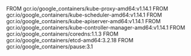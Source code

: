 FROM gcr.io/google_containers/kube-proxy-amd64:v1.14.1
FROM gcr.io/google_containers/kube-scheduler-amd64:v1.14.1
FROM gcr.io/google_containers/kube-apiserver-amd64:v1.14.1
FROM gcr.io/google_containers/kube-controller-manager-amd64:v1.14.1
FROM gcr.io/google_containers/coredns:1.1.3
FROM gcr.io/google_containers/etcd-amd64:3.2.18
FROM gcr.io/google_containers/pause:3.1

